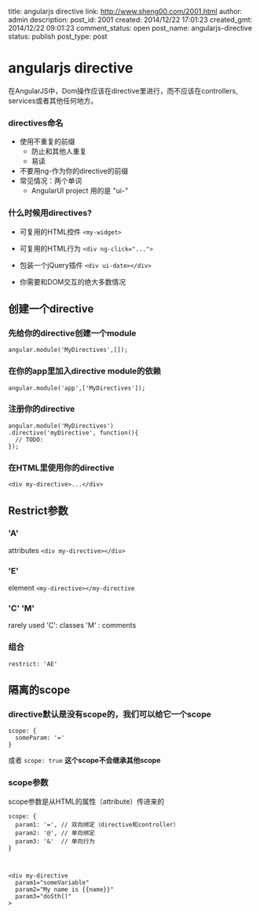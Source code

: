 title: angularjs directive
link: http://www.sheng00.com/2001.html
author: admin
description: 
post_id: 2001
created: 2014/12/22 17:01:23
created_gmt: 2014/12/22 09:01:23
comment_status: open
post_name: angularjs-directive
status: publish
post_type: post

# angularjs directive

在AngularJS中，Dom操作应该在directive里进行，而不应该在controllers, services或者其他任何地方。 

### directives命名

  * 使用不重复的前缀 
    * 防止和其他人重复
    * 易读
  * 不要用ng-作为你的directive的前缀
  * 常见情况：两个单词 
    * AngularUI project 用的是 "ui-"

### 什么时候用directives?

  * 可复用的HTML控件 `<my-widget>`

  * 可复用的HTML行为 `<div ng-click="...">`

  * 包装一个jQuery插件 `<div ui-date></div>`

  * 你需要和DOM交互的绝大多数情况

## 创建一个directive

### 先给你的directive创建一个module

`angular.module('MyDirectives',[]);`

### 在你的app里加入directive module的依赖

`angular.module('app',['MyDirectives']);`

### 注册你的directive
    
    
    angular.module('MyDirectives')
    .directive('myDirective', function(){
      // TODO: 
    });
    

### 在HTML里使用你的directive

`<div my-directive>...</div>`

## Restrict参数

### 'A'

attributes `<div my-directive></div>`

### 'E'

element `<my-directive></my-directive`

### 'C' 'M'

rarely used 'C': classes 'M' : comments 

### 组合

`restrict: 'AE'`

## 隔离的scope

### directive默认是没有scope的，我们可以给它一个scope
    
    
    scope: {
      someParam: '='
    }
    

或者 `scope: true` **这个scope不会继承其他scope**

### scope参数

scope参数是从HTML的属性（attribute）传进来的 
    
    
    scope: {
      param1: '=', // 双向绑定（directive和controller）
      param2: '@', // 单向绑定
      param3: '&'  // 单向行为
    }
    
    
    
    <div my-directive
      param1="someVariable"
      param2="My name is {{name}}"
      param3="doSth()"
    >